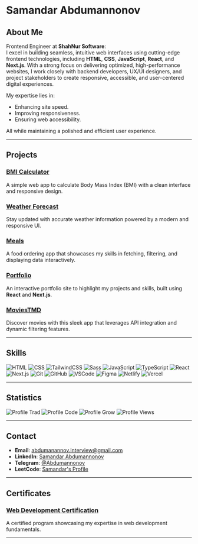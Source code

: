 # Samandar Abdumannonov

## About Me

Frontend Engineer at **ShahNur Software**:  
I excel in building seamless, intuitive web interfaces using cutting-edge frontend technologies, including **HTML**, **CSS**, **JavaScript**, **React**, and **Next.js**. With a strong focus on delivering optimized, high-performance websites, I work closely with backend developers, UX/UI designers, and project stakeholders to create responsive, accessible, and user-centered digital experiences.  

My expertise lies in:  
- Enhancing site speed.  
- Improving responsiveness.  
- Ensuring web accessibility.  

All while maintaining a polished and efficient user experience.

---

## Projects

### [BMI Calculator](https://github.com/Abdumannonov-Samandar/bmi-calculator)  
A simple web app to calculate Body Mass Index (BMI) with a clean interface and responsive design.  

### [Weather Forecast](https://sparkly-hummingbird-52880e.netlify.app/)  
Stay updated with accurate weather information powered by a modern and responsive UI.  

### [Meals](https://66df7e46f4514fb204783faf--vocal-belekoy-e35998.netlify.app/)  
A food ordering app that showcases my skills in fetching, filtering, and displaying data interactively.  

### [Portfolio](https://672cee30c7978e00f8dc0479--legendary-capybara-c35b34.netlify.app/)  
An interactive portfolio site to highlight my projects and skills, built using **React** and **Next.js**.  

### [MoviesTMD](https://66c2a9984e54892a5f8ced29--leafy-medovik-30f11f.netlify.app/)  
Discover movies with this sleek app that leverages API integration and dynamic filtering features.

---

## Skills

<div style={{ display: 'flex', flexWrap: 'wrap', gap: '10px' }}>
  <img src="https://skillicons.dev/icons?i=html" alt="HTML" />
  <img src="https://skillicons.dev/icons?i=css" alt="CSS" />
  <img src="https://skillicons.dev/icons?i=tailwind" alt="TailwindCSS" />
  <img src="https://skillicons.dev/icons?i=sass" alt="Sass" />
  <img src="https://skillicons.dev/icons?i=js" alt="JavaScript" />
  <img src="https://skillicons.dev/icons?i=ts" alt="TypeScript" />
  <img src="https://skillicons.dev/icons?i=react" alt="React" />
  <img src="https://skillicons.dev/icons?i=nextjs" alt="Next.js" />
  <img src="https://skillicons.dev/icons?i=git" alt="Git" />
  <img src="https://skillicons.dev/icons?i=github" alt="GitHub" />
  <img src="https://skillicons.dev/icons?i=vscode" alt="VSCode" />
  <img src="https://skillicons.dev/icons?i=figma" alt="Figma" />
  <img src="https://skillicons.dev/icons?i=netlify" alt="Netlify" />
  <img src="https://skillicons.dev/icons?i=vercel" alt="Vercel" />
</div>

---

## Statistics

<div style={{ display: 'flex', flexDirection: 'column', gap: '10px' }}>
  <img src="https://visitcount.itsvg.in/api?id=Samandardh&label=Profile%20Trad&color=0&icon=8&pretty=true" alt="Profile Trad" />
  <img src="https://visitcount.itsvg.in/api?id=Samandar22&label=Profile%20Code&color=10&icon=2&pretty=true" alt="Profile Code" />
  <img src="https://visitcount.itsvg.in/api?id=Samandar1&label=Profile%20Grow&icon=1&pretty=true" alt="Profile Grow" />
  <img src="https://visitcount.itsvg.in/api?id=Abdumannonov11&label=Profile%20Views&color=9&icon=5&pretty=true" alt="Profile Views" />
</div>

---

## Contact

- **Email**: [abdumanannov.interview@gmail.com](mailto:abdumanannov.interview@gmail.com)  
- **LinkedIn**: [Samandar Abdumannonov](https://www.linkedin.com/in/samandar-abdumannonov-559842322/)  
- **Telegram**: [@Abdumannonov](https://t.me/Abdumannonov571_60)  
- **LeetCode**: [Samandar's Profile](https://leetcode.com/Abdumannonov1/)  

---

## Certificates

### [Web Development Certification](https://www.sololearn.com/certificates/CC-OF4JNWVO)  
A certified program showcasing my expertise in web development fundamentals.

---

